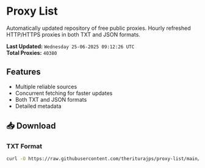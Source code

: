 # Proxy List

Automatically updated repository of free public proxies. Hourly refreshed HTTP/HTTPS proxies in both TXT and JSON formats.

**Last Updated:** `Wednesday 25-06-2025 09:12:26 UTC`  
**Total Proxies:** `40380`

## Features
- Multiple reliable sources
- Concurrent fetching for faster updates
- Both TXT and JSON formats
- Detailed metadata

## 📥 Download

### TXT Format
```bash
curl -O https://raw.githubusercontent.com/theriturajps/proxy-list/main/proxies.txt